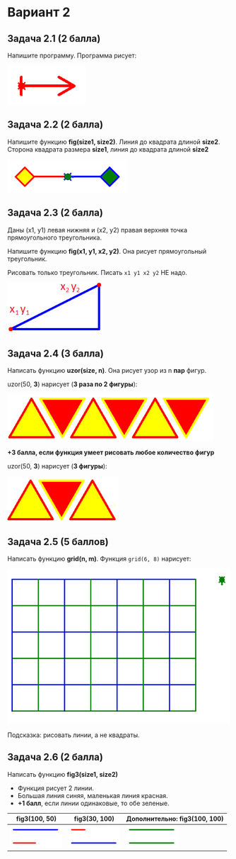# Вариант 2

## Задача 2.1 (2 балла)

Напишите программу. Программа рисует:

![img/simple/p2.png](img/simple/p2.png)

## Задача 2.2 (2 балла)

Напишите функцию **fig(size1, size2)**. Линия до квадрата длиной **size2**. Сторона квадрата размера **size1**, линия до квадрата длиной **size2**

![img/simple/pf2.png](img/simple/pf2.png)

## Задача 2.3 (2 балла)

Даны (x1, y1) левая нижняя и (x2, y2) правая верхняя точка прямоугольного треугольника.

Напишите функцию **fig(x1, y1, x2, y2)**. Она рисует прямоугольный треугольник. 

Рисовать только треугольник. Писать `x1 y1 x2 y2` НЕ надо.

![img/geom/kr3_1.png](img/geom/kr3_1.png)

## Задача 2.4 (3 балла)

Написать функцию **uzor(size, n)**. Она рисует узор из n **пар** фигур.

uzor(50, <b>3</b>) нарисует (**3 раза по 2 фигуры**):

![img/for/uzor1_2.png](img/for/uzor1_2.png)

**+3 балла, если функция умеет рисовать любое количество фигур**

uzor(50, <b>3</b>) нарисует (**3 фигуры**):

![img/for/uzor1_2_2.png](img/for/uzor1_2_2.png)

## Задача 2.5 (5 баллов)

Написать функцию **grid(n, m)**. Функция `grid(6, 8)` нарисует:

![img/for2/grid2.png](img/for2/grid2.png)

Подсказка: рисовать линии, а не квадраты.


## Задача 2.6 (2 балла)

Написать функцию **fig3(size1, size2)**

* Функция рисует 2 линии.
* Большая линия синяя, маленькая линия красная.
* **+1 балл**, если линии одинаковые, то обе зеленые.

| fig3(100, 50) | fig3(30, 100) | Дополнительно: fig3(100, 100) |
|----|----|----|
| ![img/if/if2_2_1.png](img/if/if2_2_1.png) |  ![img/if/if2_2_2.png](img/if/if2_2_2.png)  | ![img/if/if2_2_3.png](img/if/if2_2_3.png) |

